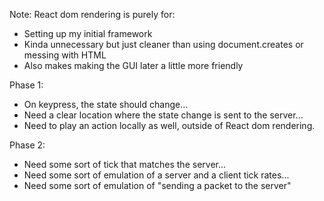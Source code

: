 Note: React dom rendering is purely for:
- Setting up my initial framework
- Kinda unnecessary but just cleaner than using document.creates or messing with HTML
- Also makes making the GUI later a little more friendly

Phase 1:
- On keypress, the state should change...
- Need a clear location where the state change is sent to the server...
- Need to play an action locally as well, outside of React dom rendering.

Phase 2:
- Need some sort of tick that matches the server...
- Need some sort of emulation of a server and a client tick rates...
- Need some sort of emulation of "sending a packet to the server"
